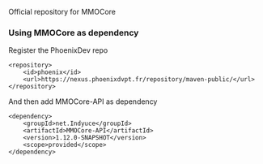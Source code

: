 Official repository for MMOCore

### Using MMOCore as dependency
Register the PhoenixDev repo
```
<repository>
    <id>phoenix</id>
    <url>https://nexus.phoenixdvpt.fr/repository/maven-public/</url>
</repository>
```
And then add MMOCore-API as dependency
```
<dependency>
    <groupId>net.Indyuce</groupId>
    <artifactId>MMOCore-API</artifactId>
    <version>1.12.0-SNAPSHOT</version>
    <scope>provided</scope>
</dependency>
```
